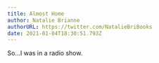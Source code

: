 ```yaml
---
title: Almost Home
author: Natalie Brianne
authorURL: https://twitter.com/NatalieBriBooks
date: 2021-01-04T18:30:51.793Z
---
```

So...I was in a radio show.